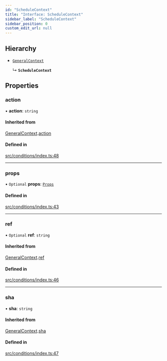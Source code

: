 ```yaml
---
id: "ScheduleContext"
title: "Interface: ScheduleContext"
sidebar_label: "ScheduleContext"
sidebar_position: 0
custom_edit_url: null
---
```


## Hierarchy

- [`GeneralContext`](internal.GeneralContext.md)

  ↳ **`ScheduleContext`**

## Properties

### action

• **action**: `string`

#### Inherited from

[GeneralContext](internal.GeneralContext.md).[action](internal.GeneralContext.md#action)

#### Defined in

[src/conditions/index.ts:48](https://github.com/Resnovas/smartcloud/blob/b91f5b4/src/conditions/index.ts#L48)

___

### props

• `Optional` **props**: [`Props`](internal.Props.md)

#### Defined in

[src/conditions/index.ts:43](https://github.com/Resnovas/smartcloud/blob/b91f5b4/src/conditions/index.ts#L43)

___

### ref

• `Optional` **ref**: `string`

#### Inherited from

[GeneralContext](internal.GeneralContext.md).[ref](internal.GeneralContext.md#ref)

#### Defined in

[src/conditions/index.ts:46](https://github.com/Resnovas/smartcloud/blob/b91f5b4/src/conditions/index.ts#L46)

___

### sha

• **sha**: `string`

#### Inherited from

[GeneralContext](internal.GeneralContext.md).[sha](internal.GeneralContext.md#sha)

#### Defined in

[src/conditions/index.ts:47](https://github.com/Resnovas/smartcloud/blob/b91f5b4/src/conditions/index.ts#L47)
